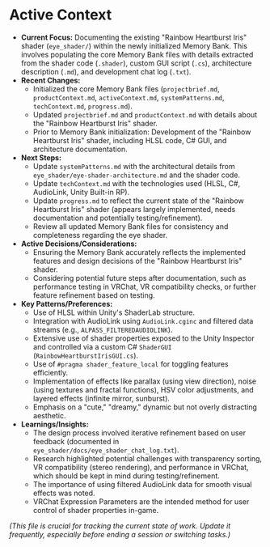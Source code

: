 # Active Context

*   **Current Focus:** Documenting the existing "Rainbow Heartburst Iris" shader (`eye_shader/`) within the newly initialized Memory Bank. This involves populating the core Memory Bank files with details extracted from the shader code (`.shader`), custom GUI script (`.cs`), architecture description (`.md`), and development chat log (`.txt`).
*   **Recent Changes:**
    *   Initialized the core Memory Bank files (`projectbrief.md`, `productContext.md`, `activeContext.md`, `systemPatterns.md`, `techContext.md`, `progress.md`).
    *   Updated `projectbrief.md` and `productContext.md` with details about the "Rainbow Heartburst Iris" shader.
    *   Prior to Memory Bank initialization: Development of the "Rainbow Heartburst Iris" shader, including HLSL code, C# GUI, and architecture documentation.
*   **Next Steps:**
    *   Update `systemPatterns.md` with the architectural details from `eye_shader/eye-shader-architecture.md` and the shader code.
    *   Update `techContext.md` with the technologies used (HLSL, C#, AudioLink, Unity Built-in RP).
    *   Update `progress.md` to reflect the current state of the "Rainbow Heartburst Iris" shader (appears largely implemented, needs documentation and potentially testing/refinement).
    *   Review all updated Memory Bank files for consistency and completeness regarding the eye shader.
*   **Active Decisions/Considerations:**
    *   Ensuring the Memory Bank accurately reflects the implemented features and design decisions of the "Rainbow Heartburst Iris" shader.
    *   Considering potential future steps after documentation, such as performance testing in VRChat, VR compatibility checks, or further feature refinement based on testing.
*   **Key Patterns/Preferences:**
    *   Use of HLSL within Unity's ShaderLab structure.
    *   Integration with AudioLink using `AudioLink.cginc` and filtered data streams (e.g., `ALPASS_FILTEREDAUDIOLINK`).
    *   Extensive use of shader properties exposed to the Unity Inspector and controlled via a custom C# `ShaderGUI` (`RainbowHeartburstIrisGUI.cs`).
    *   Use of `#pragma shader_feature_local` for toggling features efficiently.
    *   Implementation of effects like parallax (using view direction), noise (using textures and fractal functions), HSV color adjustments, and layered effects (infinite mirror, sunburst).
    *   Emphasis on a "cute," "dreamy," dynamic but not overly distracting aesthetic.
*   **Learnings/Insights:**
    *   The design process involved iterative refinement based on user feedback (documented in `eye_shader/docs/eye_shader_chat_log.txt`).
    *   Research highlighted potential challenges with transparency sorting, VR compatibility (stereo rendering), and performance in VRChat, which should be kept in mind during testing/refinement.
    *   The importance of using filtered AudioLink data for smooth visual effects was noted.
    *   VRChat Expression Parameters are the intended method for user control of shader properties in-game.

*(This file is crucial for tracking the current state of work. Update it frequently, especially before ending a session or switching tasks.)*